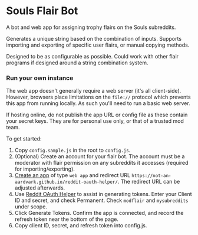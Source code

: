# Souls Flair Bot

A bot and web app for assigning trophy flairs on the Souls subreddits.

Generates a unique string based on the combination of inputs.  Supports importing and exporting of specific user flairs, or manual copying methods.

Designed to be as configurable as possible.  Could work with other flair programs if designed around a string combination system.

### Run your own instance

The web app doesn't generally require a web server (it's all client-side).  However, browsers place limitations on the `file://` protocol which prevents this app from running locally.  As such you'll need to run a basic web server.

If hosting online, do not publish the app URL or config file as these contain your secret keys.  They are for personal use only, or that of a trusted mod team.

To get started:

1. Copy `config.sample.js` in the root to `config.js`.
2. (Optional) Create an account for your flair bot.  The account must be a moderator with flair permission on any subreddits it accesses (required for importing/exporting).
3. [Create an app](https://www.reddit.com/prefs/apps/) of type `web app` and redirect URL `https://not-an-aardvark.github.io/reddit-oauth-helper/`.  The redirect URL can be adjusted afterwards.
4. Use [Reddit OAuth Helper](https://not-an-aardvark.github.io/reddit-oauth-helper/) to assist in generating tokens.  Enter your Client ID and secret, and check Permanent.  Check `modflair` and `mysubreddits` under scope.
5. Click Generate Tokens.  Confirm the app is connected, and record the refresh token near the bottom of the page.
6. Copy client ID, secret, and refresh token into config.js.
